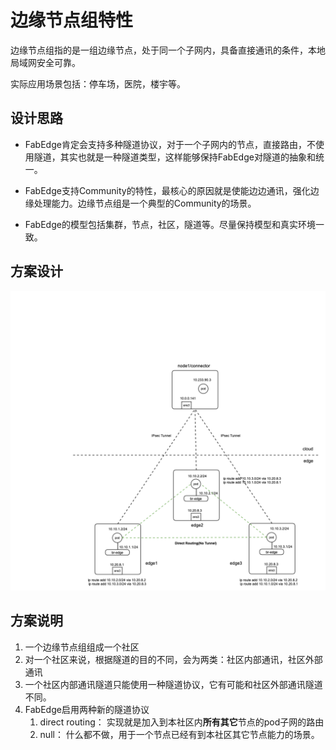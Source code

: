 # 边缘节点组特性

边缘节点组指的是一组边缘节点，处于同一个子网内，具备直接通讯的条件，本地局域网安全可靠。

实际应用场景包括：停车场，医院，楼宇等。



## 设计思路

- FabEdge肯定会支持多种隧道协议，对于一个子网内的节点，直接路由，不使用隧道，其实也就是一种隧道类型，这样能够保持FabEdge对隧道的抽象和统一。

- FabEdge支持Community的特性，最核心的原因就是使能边边通讯，强化边缘处理能力。边缘节点组是一个典型的Community的场景。

- FabEdge的模型包括集群，节点，社区，隧道等。尽量保持模型和真实环境一致。

  

## 方案设计

![community](community_lan.png)



## 方案说明

1. 一个边缘节点组组成一个社区
2. 对一个社区来说，根据隧道的目的不同，会为两类：社区内部通讯，社区外部通讯
3. 一个社区内部通讯隧道只能使用一种隧道协议，它有可能和社区外部通讯隧道不同。
4. FabEdge启用两种新的隧道协议
   1. direct routing： 实现就是加入到本社区内**所有其它**节点的pod子网的路由
   2. null： 什么都不做，用于一个节点已经有到本社区其它节点能力的场景。

